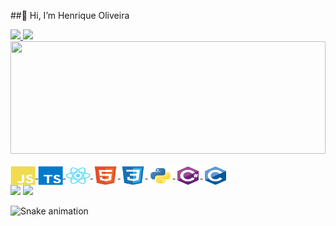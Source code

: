 ##👋 Hi, I’m Henrique Oliveira

<div width="100vw">
  <a href="https://github.com/HenriqueOliveira29">
  <img src="https://github-readme-stats.vercel.app/api?username=HenriqueOliveira29&theme=dracula&show_icons=true&hide_border=false&count_private=true"/>
  <img src="https://github-readme-streak-stats.herokuapp.com/?user=HenriqueOliveira29&theme=dracula&hide_border=false"/>
  <img height="180em" width="100%" src="https://github-readme-stats.vercel.app/api/top-langs/?username=HenriqueOliveira29&theme=dracula&show_icons=true&hide_border=false&layout=compact"/>
</div>

<div style="display: inline_block"><br>
  <img align="center" alt="Henrique-Js" height="30" width="40" src="https://raw.githubusercontent.com/devicons/devicon/master/icons/javascript/javascript-plain.svg">
  <img align="center" alt="Henrique-Ts" height="30" width="40" src="https://raw.githubusercontent.com/devicons/devicon/master/icons/typescript/typescript-plain.svg">
  <img align="center" alt="Henrique-React" height="30" width="40" src="https://raw.githubusercontent.com/devicons/devicon/master/icons/react/react-original.svg">
  <img align="center" alt="Henrique-HTML" height="30" width="40" src="https://raw.githubusercontent.com/devicons/devicon/master/icons/html5/html5-original.svg">
  <img align="center" alt="Henrique-CSS" height="30" width="40" src="https://raw.githubusercontent.com/devicons/devicon/master/icons/css3/css3-original.svg">
  <img align="center" alt="Henrique-Python" height="30" width="40" src="https://raw.githubusercontent.com/devicons/devicon/master/icons/python/python-original.svg">
  <img align="center" alt="Henrique-Csharp" height="30" width="40" src="https://raw.githubusercontent.com/devicons/devicon/master/icons/csharp/csharp-original.svg">
  <img align="center" alt="Henrique-C" height="30" width="40" src="https://raw.githubusercontent.com/devicons/devicon/master/icons/c/c-original.svg">
</div>

<div> 
  <a href="mailto:henrique.hlo19@gmail.com"><img src="https://img.shields.io/badge/-Gmail-%23333?style=for-the-badge&logo=gmail&logoColor=white" target="_blank"></a>
  <a href="https://www.linkedin.com/in/henrique-oliveira-9a4263222/" target="_blank"><img src="https://img.shields.io/badge/-LinkedIn-%230077B5?style=for-the-badge&logo=linkedin&logoColor=white" target="_blank"></a> 
</div>

![Snake animation](https://github.com/HenriqueOliveira29/HenriqueOliveira29/blob/output/github-contribution-grid-snake.svg)
